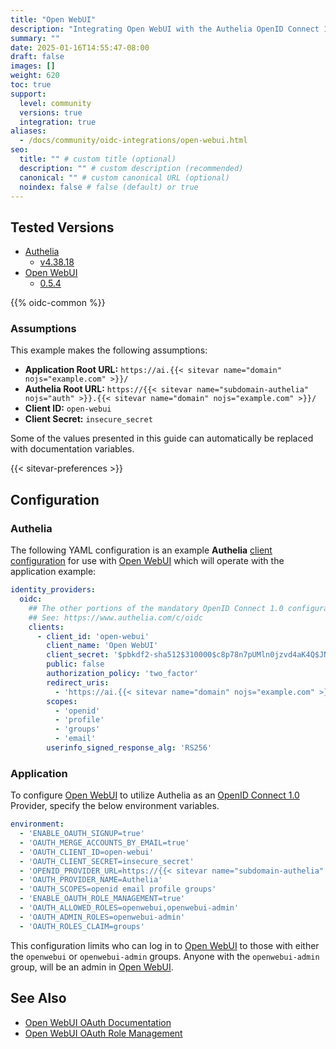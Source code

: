 ```yaml
---
title: "Open WebUI"
description: "Integrating Open WebUI with the Authelia OpenID Connect 1.0 Provider."
summary: ""
date: 2025-01-16T14:55:47-08:00
draft: false
images: []
weight: 620
toc: true
support:
  level: community
  versions: true
  integration: true
aliases:
  - /docs/community/oidc-integrations/open-webui.html
seo:
  title: "" # custom title (optional)
  description: "" # custom description (recommended)
  canonical: "" # custom canonical URL (optional)
  noindex: false # false (default) or true
---
```


## Tested Versions

* [Authelia]
  * [v4.38.18](https://github.com/authelia/authelia/releases/tag/v4.38.18)
* [Open WebUI]
  * [0.5.4](https://github.com/open-webui/open-webui/releases/tag/v0.5.4)

{{% oidc-common %}}

### Assumptions

This example makes the following assumptions:

* __Application Root URL:__ `https://ai.{{< sitevar name="domain" nojs="example.com" >}}/`
* __Authelia Root URL:__ `https://{{< sitevar name="subdomain-authelia" nojs="auth" >}}.{{< sitevar name="domain" nojs="example.com" >}}/`
* __Client ID:__ `open-webui`
* __Client Secret:__ `insecure_secret`

Some of the values presented in this guide can automatically be replaced with documentation variables.

{{< sitevar-preferences >}}

## Configuration

### Authelia

The following YAML configuration is an example __Authelia__ [client configuration] for use with [Open WebUI] which will
operate with the application example:

```yaml {title="configuration.yml"}
identity_providers:
  oidc:
    ## The other portions of the mandatory OpenID Connect 1.0 configuration go here.
    ## See: https://www.authelia.com/c/oidc
    clients:
      - client_id: 'open-webui'
        client_name: 'Open WebUI'
        client_secret: '$pbkdf2-sha512$310000$c8p78n7pUMln0jzvd4aK4Q$JNRBzwAo0ek5qKn50cFzzvE9RXV88h1wJn5KGiHrD0YKtZaR/nCb2CJPOsKaPK0hjf.9yHxzQGZziziccp6Yng'  # The digest of 'insecure_secret'.
        public: false
        authorization_policy: 'two_factor'
        redirect_uris:
          - 'https://ai.{{< sitevar name="domain" nojs="example.com" >}}/oauth/oidc/callback'
        scopes:
          - 'openid'
          - 'profile'
          - 'groups'
          - 'email'
        userinfo_signed_response_alg: 'RS256'
```

### Application

To configure [Open WebUI] to utilize Authelia as an [OpenID Connect 1.0] Provider, specify the below environment variables.

```yaml {title="configuration.yml"}
environment:
  - 'ENABLE_OAUTH_SIGNUP=true'
  - 'OAUTH_MERGE_ACCOUNTS_BY_EMAIL=true'
  - 'OAUTH_CLIENT_ID=open-webui'
  - 'OAUTH_CLIENT_SECRET=insecure_secret'
  - 'OPENID_PROVIDER_URL=https://{{< sitevar name="subdomain-authelia" nojs="auth" >}}.{{< sitevar name="domain" nojs="example.com" >}}/.well-known/openid-configuration'
  - 'OAUTH_PROVIDER_NAME=Authelia'
  - 'OAUTH_SCOPES=openid email profile groups'
  - 'ENABLE_OAUTH_ROLE_MANAGEMENT=true'
  - 'OAUTH_ALLOWED_ROLES=openwebui,openwebui-admin'
  - 'OAUTH_ADMIN_ROLES=openwebui-admin'
  - 'OAUTH_ROLES_CLAIM=groups'
```

This configuration limits who can log in to [Open WebUI] to those with either the `openwebui` or `openwebui-admin` groups. Anyone with the `openwebui-admin` group, will be an admin in [Open WebUI].

## See Also

* [Open WebUI OAuth Documentation](https://docs.openwebui.com/features/sso)
* [Open WebUI OAuth Role Management](https://docs.openwebui.com/features/sso#oauth-role-management)

[Authelia]: https://www.authelia.com
[Open WebUI]: https://docs.openwebui.com/
[OpenID Connect 1.0]: ../../openid-connect/introduction.md
[client configuration]: ../../../configuration/identity-providers/openid-connect/clients.md
